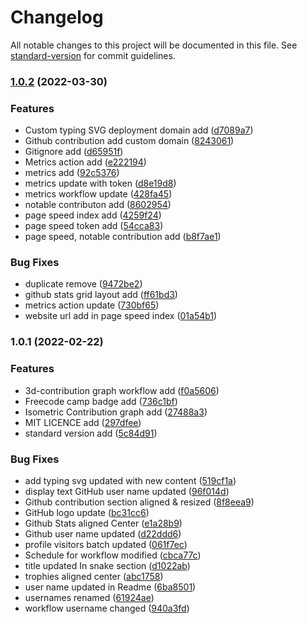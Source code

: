 # Changelog

All notable changes to this project will be documented in this file. See [standard-version](https://github.com/conventional-changelog/standard-version) for commit guidelines.

### [1.0.2](https://github.com/everything-enthusiasm/everything-enthusiasm/compare/v1.0.1...v1.0.2) (2022-03-30)


### Features

* Custom typing SVG deployment domain add ([d7089a7](https://github.com/everything-enthusiasm/everything-enthusiasm/commit/d7089a741248d131df68c6975faeb2499dab47c4))
* Github contribution add custom domain ([8243061](https://github.com/everything-enthusiasm/everything-enthusiasm/commit/824306126421c22c4f587e6fbca3ab001302564c))
* Gitignore add ([d65951f](https://github.com/everything-enthusiasm/everything-enthusiasm/commit/d65951f6eb506bb1acc2bcf813bad70fe6e2a77b))
* Metrics action add ([e222194](https://github.com/everything-enthusiasm/everything-enthusiasm/commit/e22219469f41e8c76730e9d38cf2a767db5dce8c))
* metrics add ([92c5376](https://github.com/everything-enthusiasm/everything-enthusiasm/commit/92c5376f6ee61984bd119bad13daaaf3a00bd3c5))
* metrics update with token ([d8e19d8](https://github.com/everything-enthusiasm/everything-enthusiasm/commit/d8e19d83e5d2f54a7d0071819a9c8962d6022382))
* metrics workflow update ([428fa45](https://github.com/everything-enthusiasm/everything-enthusiasm/commit/428fa45d3310a5af366a89f0c925fa8ecb861b07))
* notable contributon add ([8602954](https://github.com/everything-enthusiasm/everything-enthusiasm/commit/860295401e8b08dcad4b181aa0811740dccb5ad2))
* page speed index add ([4259f24](https://github.com/everything-enthusiasm/everything-enthusiasm/commit/4259f24b31924730c2047dfa1da5c8ec2c74b020))
* page speed token add ([54cca83](https://github.com/everything-enthusiasm/everything-enthusiasm/commit/54cca83cf88c395d85eab470081d03546fa3bb07))
* page speed, notable contribution add ([b8f7ae1](https://github.com/everything-enthusiasm/everything-enthusiasm/commit/b8f7ae1b8fd4f1d9a88735218e897e56ef73feb7))


### Bug Fixes

* duplicate remove ([9472be2](https://github.com/everything-enthusiasm/everything-enthusiasm/commit/9472be23ad1262ee1968cbc8b83d017a6a06b6c1))
* github stats grid layout add ([ff61bd3](https://github.com/everything-enthusiasm/everything-enthusiasm/commit/ff61bd34a59f4fcb15bacb8125b1c58cd69bd324))
* metrics action update ([730bf65](https://github.com/everything-enthusiasm/everything-enthusiasm/commit/730bf65e66851a694d084bf46c16fafaa5adb8fb))
* website url add in page speed index ([01a54b1](https://github.com/everything-enthusiasm/everything-enthusiasm/commit/01a54b1ea680bc75c7d8cc4b2f28cbb77f094f8b))

### 1.0.1 (2022-02-22)


### Features

* 3d-contribution graph workflow add ([f0a5606](https://github.com/everything-enthusiasm/everything-enthusiasm/commit/f0a560603f57ae9529a0c65fe69eacac41800e8f))
* Freecode camp badge add ([736c1bf](https://github.com/everything-enthusiasm/everything-enthusiasm/commit/736c1bfccc503d67e3ecca0bf99b72bdef0a993d))
* Isometric Contribution graph add ([27488a3](https://github.com/everything-enthusiasm/everything-enthusiasm/commit/27488a392e97aabc3e32349db1f2f2d881df4c93))
* MIT LICENCE add ([297dfee](https://github.com/everything-enthusiasm/everything-enthusiasm/commit/297dfee8a6c3bdaeab6c55c79870f0c46233e8b6))
* standard version add ([5c84d91](https://github.com/everything-enthusiasm/everything-enthusiasm/commit/5c84d917ce4e2b8bd04d4d13c4048c2dd4122a20))


### Bug Fixes

* add typing svg updated with new content ([519cf1a](https://github.com/everything-enthusiasm/everything-enthusiasm/commit/519cf1a68a34c067b8e9341ac655623c392aba83))
* display text GitHub user name updated ([96f014d](https://github.com/everything-enthusiasm/everything-enthusiasm/commit/96f014db954c4e984b7035921522f4dc070c1350))
* Github contribution section aligned & resized ([8f8eea9](https://github.com/everything-enthusiasm/everything-enthusiasm/commit/8f8eea93c66b75be7dec8edfe5175e4f31306b6f))
* GitHub logo update ([bc31cc6](https://github.com/everything-enthusiasm/everything-enthusiasm/commit/bc31cc6719d78311e8d55aeca71b8aa4ecabf44d))
* Github Stats aligned Center ([e1a28b9](https://github.com/everything-enthusiasm/everything-enthusiasm/commit/e1a28b9274d9c6e6211b09e293df387d59aa605b))
* Github user name updated ([d22ddd6](https://github.com/everything-enthusiasm/everything-enthusiasm/commit/d22ddd642d7d886f9ba1922d39528c8e8a4996db))
* profile visitors batch updated ([061f7ec](https://github.com/everything-enthusiasm/everything-enthusiasm/commit/061f7ecdcb73a94fef0ef6342bfccae89de7d027))
* Schedule for workflow modified ([cbca77c](https://github.com/everything-enthusiasm/everything-enthusiasm/commit/cbca77c9edb191a43ef1930aa32df02161a17dad))
* title updated In snake section ([d1022ab](https://github.com/everything-enthusiasm/everything-enthusiasm/commit/d1022ab150cd964af3836ed9f7bc6dd303550947))
* trophies aligned center ([abc1758](https://github.com/everything-enthusiasm/everything-enthusiasm/commit/abc1758aab8331967025a4f1d00b17a425c8d232))
* user name updated in Readme ([6ba8501](https://github.com/everything-enthusiasm/everything-enthusiasm/commit/6ba8501b8507897b4567cf19fdce936e3b4e08ff))
* usernames renamed ([61924ae](https://github.com/everything-enthusiasm/everything-enthusiasm/commit/61924ae166400f727108b79265dd92e151baf6b8))
* workflow username changed ([940a3fd](https://github.com/everything-enthusiasm/everything-enthusiasm/commit/940a3fdcd5403cc45815ae3c8a1b7f6b4c059fd4))
